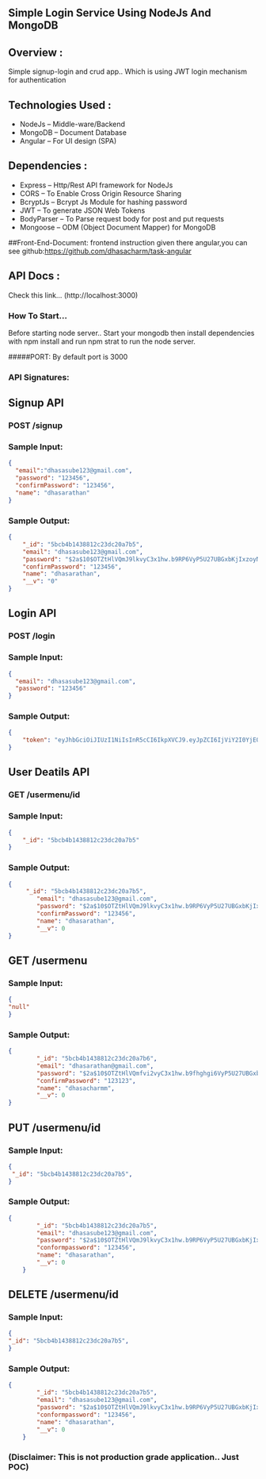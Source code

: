## Simple Login Service Using NodeJs And MongoDB
## Overview :
Simple signup-login and crud app.. Which is using JWT login mechanism for authentication

## Technologies Used :
*	NodeJs – Middle-ware/Backend
*	MongoDB – Document Database
*	Angular – For UI design (SPA)

## Dependencies :
*	Express – Http/Rest API framework for NodeJs
*	CORS – To Enable Cross Origin Resource Sharing
*	BcryptJs – Bcrypt Js Module for hashing password
*	JWT – To generate JSON Web Tokens
*	BodyParser – To Parse request body for post and put requests
*	Mongoose – ODM (Object Document Mapper) for MongoDB

##Front-End-Document:
frontend instruction given there angular,you can see github:https://github.com/dhasacharm/task-angular

## API Docs :
Check this link… (http://localhost:3000)


### How To Start...
Before starting node server.. Start your mongodb then install dependencies with npm install and
run npm strat to run the node server.

#####PORT:
 By default port is 3000

### API Signatures:

## Signup API

### POST /signup

### Sample Input:

```json
{
  "email":"dhasasube123@gmail.com",
  "password": "123456",
  "confirmPassword": "123456",
  "name": "dhasarathan"
}
```

### Sample Output:

```json
{
    "_id": "5bcb4b1438812c23dc20a7b5",
    "email": "dhasasube123@gmail.com",
    "password": "$2a$10$OTZtHlVQmJ9lkvyC3x1hw.b9RP6VyP5U27UBGxbKjIxzoyNnjJ6u2",
    "confirmPassword": "123456",
    "name": "dhasarathan",
    "__v": "0"
}
```

## Login API

### POST /login

### Sample Input:

```json
{
  "email": "dhasasube123@gmail.com",
  "password": "123456"
}
```

### Sample Output:

```json
{
    "token": "eyJhbGciOiJIUzI1NiIsInR5cCI6IkpXVCJ9.eyJpZCI6IjViY2I0YjE0Mzg4MTJjMjNkYzIwYTdiNSIsImlhdCI6MTU0MDA0OTkwMiwiZXhwIjoxNTQwMDUwMjAyfQ.x5jAMl2GTqCei97kVeI06QNkc60KZJgTJtFuunZQc5E"
}
```

## User Deatils API

### GET /usermenu/id 

### Sample Input:

```json
{
    "_id": "5bcb4b1438812c23dc20a7b5"
}
```

### Sample Output:

```json
{
     "_id": "5bcb4b1438812c23dc20a7b5",
        "email": "dhasasube123@gmail.com",
        "password": "$2a$10$OTZtHlVQmJ9lkvyC3x1hw.b9RP6VyP5U27UBGxbKjIxzoyNnjJ6u2",
        "confirmPassword": "123456",
        "name": "dhasarathan",
        "__v": 0
}
```

## GET /usermenu

### Sample Input:

```json
{
"null"
}
```

### Sample Output:

```json
{ 
        "_id": "5bcb4b1438812c23dc20a7b6",
        "email": "dhasarathan@gmail.com",
        "password": "$2a$10$OTZtHlVQmfvi2vyC3x1hw.b9fhghgi6VyP5U27UBGxbKjIxzojJ6u2",
        "confirmPassword": "123123",
        "name": "dhasacharmm",
        "__v": 0
}
```

## PUT /usermenu/id 

### Sample Input:

```json
{
 "_id": "5bcb4b1438812c23dc20a7b5",
}
```

### Sample Output:

```json
{
        "_id": "5bcb4b1438812c23dc20a7b5",
        "email": "dhasasube123@gmail.com",
        "password": "$2a$10$OTZtHlVQmJ9lkvyC3x1hw.b9RP6VyP5U27UBGxbKjIxzoyNnjJ6u2",
        "conformpassword": "123456",
        "name": "dhasarathan",
        "__v": 0
    }
 ```

## DELETE /usermenu/id

### Sample Input:

```json
{
"_id": "5bcb4b1438812c23dc20a7b5",
}
```

### Sample Output:

```json
{
        "_id": "5bcb4b1438812c23dc20a7b5",
        "email": "dhasasube123@gmail.com",
        "password": "$2a$10$OTZtHlVQmJ9lkvyC3x1hw.b9RP6VyP5U27UBGxbKjIxzoyNnjJ6u2",
        "conformpassword": "123456",
        "name": "dhasarathan",
        "__v": 0
    }
```

### (Disclaimer: This is not production grade application.. Just POC)
